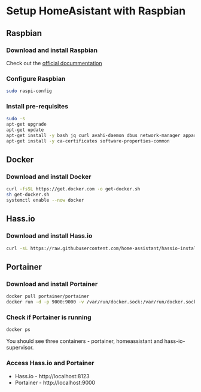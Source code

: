 # Setup HomeAsistant with Raspbian

## Raspbian

### Download and install Raspbian
Check out the [official docummentation](https://www.raspberrypi.org/downloads/raspbian/)

### Configure Raspbian

```bash
sudo raspi-config
```

### Install pre-requisites

```bash
sudo -s
apt-get upgrade
apt-get update
apt-get install -y bash jq curl avahi-daemon dbus network-manager apparmor-utils apt-transport-https 
apt-get install -y ca-certificates software-properties-common
```

## Docker

### Download and install Docker

```bash
curl -fsSL https://get.docker.com -o get-docker.sh
sh get-docker.sh
systemctl enable --now docker
```

## Hass.io

### Download and install Hass.io

```bash
curl -sL https://raw.githubusercontent.com/home-assistant/hassio-installer/master/hassio_install.sh | bash -s -- -m raspberrypi3
```

## Portainer

### Download and install Portainer

```bash
docker pull portainer/portainer
docker run -d -p 9000:9000 -v /var/run/docker.sock:/var/run/docker.sock portainer/portainer
```

### Check if Portainer is running

```bash
docker ps
```

You should see three containers - portainer, homeassistant and hass-io-supervisor.

### Access Hass.io and Portainer

* Hass.io - http://localhost:8123
* Portainer - http://localhost:9000
